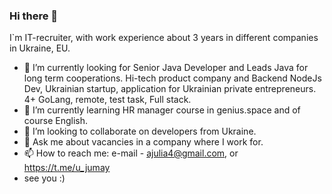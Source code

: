 ### Hi there 👋
I`m IT-recruiter, with work experience about 3 years in different companies in Ukraine, EU.
- 🔭 I’m currently looking for Senior Java Developer and Leads Java for long term cooperations. Hi-tech product company and Backend NodeJs Dev, Ukrainian startup, application for Ukrainian private entrepreneurs. 4+ GoLang, remote, test task, Full stack.
- 🌱 I’m currently learning HR manager course in genius.space and of course English.
- 👯 I’m looking to collaborate on developers from Ukraine.
- 💬 Ask me about vacancies in a company where I work for.
- 📫 How to reach me: e-mail - ajulia4@gmail.com, or https://t.me/u_jumay
- see you :)

